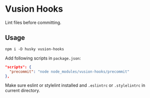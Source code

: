 # Vusion Hooks

Lint files before committing.

## Usage

``` shell
npm i -D husky vusion-hooks
```

Add following scripts in `package.json`:

``` json
"scripts": {
  "precommit": "node node_modules/vusion-hooks/precommit"
},
```

Make sure eslint or stylelint installed and `.eslintrc` or `.stylelintrc` in current directory.
